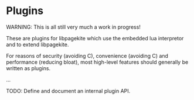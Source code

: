 Plugins
=======

WARNING: This is all still very much a work in progress!

These are plugins for libpagekite which use the embedded lua interpretor
and to extend libpagekite.

For reasons of security (avoiding C), convenience (avoiding C) and
performance (reducing bloat), most high-level features should generally
be written as plugins.

...

TODO: Define and document an internal plugin API.

